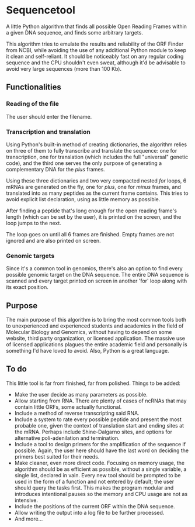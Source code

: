 # Sequencetool
A little Python algorithm that finds all possible Open Reading Frames within a given DNA sequence, and finds some arbitrary targets.

This algorithm tries to emulate the results and reliability of the ORF Finder from NCBI, while avoiding the use of any additional Python module to keep it clean and self-reliant. It should be noticeably fast on any regular coding sequence and the CPU shouldn't even sweat, although it'd be advisable to avoid very large sequences (more than 100 Kb).

## Functionalities

### Reading of the file
The user should enter the filename.

### Transcription and translation
Using Python's built-in method of creating dictionaries, the algorithm relies on three of them to fully transcribe and translate the sequence: one for transcription, one for translation (which includes the full "universal" genetic code), and the third one serves the only purpose of generating a complementary DNA for the *plus* frames.

Using these three dictionaries and two very compacted nested *for* loops, 6 mRNAs are generated on the fly, one for *plus*, one for *minus* frames, and translated into as many peptides as the current frame contains. This tries to avoid explicit list declaration, using as little memory as possible.

After finding a peptide that's long enough for the open reading frame's length (which can be set by the user), it is printed on the screen, and the loop jumps to the next.

The loop goes on until all 6 frames are finished. Empty frames are not ignored and are also printed on screen.

### Genomic targets
Since it's a common tool in genomics, there's also an option to find every possible genomic target on the DNA sequence. The entire DNA sequence is scanned and every target printed on screen in another 'for' loop along with its exact position.

## Purpose
The main purpose of this algorithm is to bring the most common tools both to unexperienced and experienced students and academics in the field of Molecular Biology and Genomics, without having to depend on some website, third party organization, or licensed application. The massive use of licensed applications plagues the entire academic field and personally is something I'd have loved to avoid.
Also, Python is a great language.

## To do
This little tool is far from finished, far from polished. Things to be added:
* Make the user decide as many parameters as possible.
* Allow starting from RNA. There are plenty of cases of ncRNAs that may contain little ORFs, some actually functional.
* Include a method of reverse transcripting said RNA.
* Include a system to rate every possible peptide and present the most probable one, given the context of translation start and ending sites at the mRNA. Perhaps include Shine-Dalgarno sites, and options for alternative poli-adenilation and termination.
* Include a tool to design primers for the amplification of the sequence if possible. Again, the user here should have the last word on deciding the primers best suited for their needs.
* Make cleaner, even more direct code. Focusing on memory usage, the algorithm should be as efficient as possible, without a single variable, a single list, declared in vain. Every new tool should be prompted to be used in the form of a function and not entered by default; the user should query the tasks first. This makes the program modular and introduces intentional pauses so the memory and CPU usage are not as intensive.
* Include the positions of the current ORF within the DNA sequence.
* Allow writing the output into a log file to be further processed.
* And more...